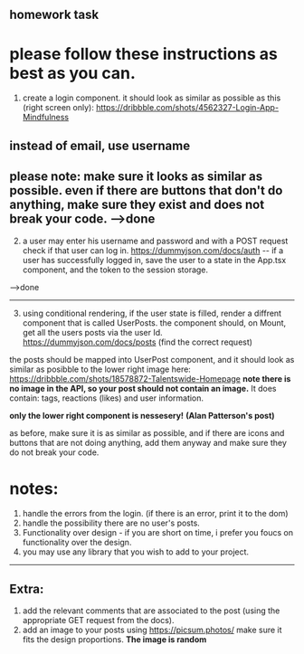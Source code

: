 ## homework task
# please follow these instructions as best as you can.

1. create a login component. it should look as similar as possible as this (right screen only):
https://dribbble.com/shots/4562327-Login-App-Mindfulness
## instead of email, use username

**please note:**
make sure it looks as similar as possible. even if there are buttons that don't do anything, make sure they exist and does not break your code.
-->done
-------------------
2. a user may enter his username and password and with a POST request check if that user can log in.
https://dummyjson.com/docs/auth
-- if a user has successfully logged in, save the user to a state in the App.tsx component, and the token to the session storage.
<!-- localStorage.setItem("userID", ID)
sessionStorage.setItem("userID", ID) -->
-->done

--------------------
3. using conditional rendering, if the user state is filled, render a diffrent component that is called UserPosts. the component should, on Mount, get all the users posts via the user Id.
https://dummyjson.com/docs/posts
(find the correct request)

the posts should be mapped into UserPost component, and it should look as similar as posibble to the lower right image here:
https://dribbble.com/shots/18578872-Talentswide-Homepage
**note there is no image in the API, so your post should not contain an image.**
It does contain: tags, reactions (likes) and user information.

**only the lower right component is nessesery!**
**(Alan Patterson's post)**

as before, make sure it is as similar as possible, and if there are icons and buttons that are not doing anything, add them anyway and make sure they do not break your code.

# notes:
1. handle the errors from the login. (if there is an error, print it to the dom)
2. handle the possibility there are no user's posts.
3. Functionality over design - if you are short on time, i prefer you foucs on functionality over the design.
4. you may use any library that you wish to add to your project.

--------------
## Extra:
1. add the relevant comments that are associated to the post (using the appropriate GET request from the docs).
2. add an image to your posts using 
https://picsum.photos/
make sure it fits the design proportions.
**The image is random**

